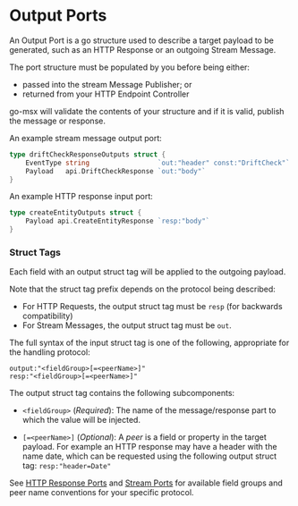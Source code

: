 # Output Ports

An Output Port is a go structure used to describe a target payload to be generated,
such as an HTTP Response or an outgoing Stream Message.  

The port structure must be populated by you before being either:
- passed into the stream Message Publisher; or
- returned from your HTTP Endpoint Controller

go-msx will validate the contents of your structure and if it is valid,
publish the message or response.

An example stream message output port:
```go
type driftCheckResponseOutputs struct {
    EventType string                 `out:"header" const:"DriftCheck"`
    Payload   api.DriftCheckResponse `out:"body"`
}
```

An example HTTP response input port:
```go
type createEntityOutputs struct {
    Payload api.CreateEntityResponse `resp:"body"`	
}
```

### Struct Tags

Each field with an output struct tag will be applied to the outgoing payload.

Note that the struct tag prefix depends on the protocol being described:
- For HTTP Requests, the output struct tag must be `resp` (for backwards compatibility)
- For Stream Messages, the output struct tag must be `out`.

The full syntax of the input struct tag is one of the following, appropriate for
the handling protocol:

    output:"<fieldGroup>[=<peerName>]"
    resp:"<fieldGroup>[=<peerName>]"

The output struct tag contains the following subcomponents:

- `<fieldGroup>` (_Required_):
The name of the message/response part to which the value will be injected.

- `[=<peerName>]` (_Optional_):
A _peer_ is a field or property in the target payload. For example an HTTP response may have
a header with the name date, which can be requested using the following output struct tag: `resp:"header=Date"` 

See [HTTP Response Ports]() and [Stream Ports](../streamops/ports.md) for available field groups and peer
name conventions for your specific protocol.

